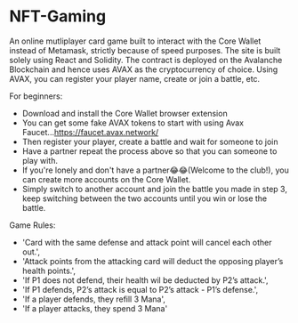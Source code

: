 # NFT-Gaming
An online mutliplayer card game built to interact with the Core Wallet instead of Metamask, strictly because of speed purposes. The site is built solely using React 
and Solidity.
The contract is deployed on the Avalanche Blockchain and hence uses AVAX as the cryptocurrency of choice. Using AVAX, you can register your player name, create or join
a battle, etc.

For beginners:
 - Download and install the Core Wallet browser extension
 - You can get some fake AVAX tokens to start with using Avax Faucet...https://faucet.avax.network/
 - Then register your player, create a battle and wait for someone to join
 - Have a partner repeat the process above so that you can someone to play with.
 - If you're lonely and don't have a partner😂😂(Welcome to the club!), you can create more accounts on the Core Wallet.
 - Simply switch to another account and join the battle you made in step 3, keep switching between the two accounts until you win or lose the battle.

Game Rules:
  - 'Card with the same defense and attack point will cancel each other out.',
  - 'Attack points from the attacking card will deduct the opposing player’s health points.',
  - 'If P1 does not defend, their health wil be deducted by P2’s attack.',
  - 'If P1 defends, P2’s attack is equal to P2’s attack - P1’s defense.',
  - 'If a player defends, they refill 3 Mana',
  - 'If a player attacks, they spend 3 Mana'
